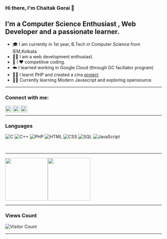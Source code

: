 ### Hi there, I'm Chaitak Gorai  👋


## I'm a Computer Science Enthusiast , Web Developer and a passionate learner. 

- 🎓 I am currently in 1st year, B.Tech in Computer Science from IEM,Kolkata
- 👨‍💻 I am a web development enthusiast.
- 👯 I ❤️  competitive coding.
- ☁️ I learned working in Google Cloud (through GC faciliator program)
-  👨‍💻 I learnt PHP and created a cms [project](https://github.com/chaitak-gorai/blogbook)
-  👨‍💻 Currently learning Modern Javascript and exploring opensource.

---
### Connect with me:


[<img align="left" alt="codeSTACKr | LinkedIn" width="22px" src="https://cdn.jsdelivr.net/npm/simple-icons@v3/icons/linkedin.svg" />][linkedin]
[<img align="left" alt="codeSTACKr | Twitter" width="22px" src="https://cdn.jsdelivr.net/npm/simple-icons@v3/icons/twitter.svg" />][twitter]
[<img align="left" alt="codeSTACKr | Instagram" width="22px" src="https://cdn.jsdelivr.net/npm/simple-icons@v3/icons/instagram.svg" />][instagram]

<br />

---

### Languages


![C](https://img.shields.io/badge/-C-000?&logo=C)
![C++](https://img.shields.io/badge/-C++-000?&logo=c%2b%2b&logoColor=00599C)
![PHP](https://img.shields.io/badge/-PHP-000?&logo=PHP)
![HTML](https://img.shields.io/badge/-HTML-000?&logo=Html)
![CSS](https://img.shields.io/badge/-CSS-000?&logo=CSS)
![SQL](https://img.shields.io/badge/-SQL-000?&logo=MySQL)
![JavaScript](https://img.shields.io/badge/-JavaScript-000?&logo=JavaScript)

<br />

---


<img height="137px" src="https://github-readme-stats.vercel.app/api?username=chaitak-gorai&hide_title=true&hide_border=true&show_icons=true&include_all_commits=true&count_private=true&line_height=21&text_color=000&icon_color=000&bg_color=0,ea6161,ffc64d,fffc4d,52fa5a&theme=graywhite" /><!-- wi*quL3fcV --><img height="137px" src="https://github-readme-stats.vercel.app/api/top-langs/?username=chaitak-gorai&hide=html&hide_title=true&hide_border=true&layout=compact&langs_count=6&exclude_repo=comp426,Redventures-Movie-Quotes&text_color=000&icon_color=fff&bg_color=0,52fa5a,4dfcff,c64dff&theme=graywhite" />

---

### Views Count
![Visitor Count](https://profile-counter.glitch.me/{chaitak-gorai}/count.svg)

---

[instagram]: https://www.instagram.com/i_m_chaitak/
[linkedin]: https://www.linkedin.com/in/chaitakgorai/
[twitter]: https://twitter.com/ImCHAITAK
